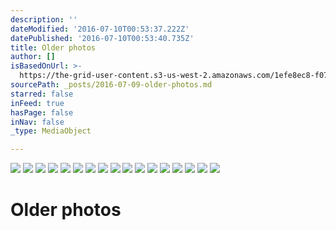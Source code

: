 ```yaml
---
description: ''
dateModified: '2016-07-10T00:53:37.222Z'
datePublished: '2016-07-10T00:53:40.735Z'
title: Older photos
author: []
isBasedOnUrl: >-
  https://the-grid-user-content.s3-us-west-2.amazonaws.com/1efe8ec8-f07a-410e-bb15-13afac908cd0.jpg
sourcePath: _posts/2016-07-09-older-photos.md
starred: false
inFeed: true
hasPage: false
inNav: false
_type: MediaObject

---
```

![](https://the-grid-user-content.s3-us-west-2.amazonaws.com/ddb3d852-1a9b-4218-8701-9c1df295add2.jpg)
![](https://the-grid-user-content.s3-us-west-2.amazonaws.com/41a1e83f-3a77-499a-b0ab-a994a8951130.jpg)
![](https://the-grid-user-content.s3-us-west-2.amazonaws.com/bdc9f56f-8b30-47b4-80a7-e50a918dd64e.jpg)
![](https://the-grid-user-content.s3-us-west-2.amazonaws.com/1cb1f40b-3385-4656-92c5-000b07ebf284.jpg)
![](https://the-grid-user-content.s3-us-west-2.amazonaws.com/d0bf845f-85d8-49e7-84c6-d8d26ffc9fd0.jpg)
![](https://the-grid-user-content.s3-us-west-2.amazonaws.com/43550f08-a733-4eb4-9560-7c034e533da7.jpg)
![](https://the-grid-user-content.s3-us-west-2.amazonaws.com/19cf245a-851e-4fa3-a304-c3fbf5154838.jpg)
![](https://the-grid-user-content.s3-us-west-2.amazonaws.com/a7dbf1f8-a5e7-4335-9113-b8ae9cc6d157.jpg)
![](https://the-grid-user-content.s3-us-west-2.amazonaws.com/c1fa6067-a836-4e36-8b2b-25b8571619b8.jpg)
![](https://the-grid-user-content.s3-us-west-2.amazonaws.com/34e6853a-d8dd-4377-acb5-2d4c4eea7958.jpg)
![](https://the-grid-user-content.s3-us-west-2.amazonaws.com/b64db6d8-0e2c-4029-9a74-3196cfcc3d75.jpg)
![](https://the-grid-user-content.s3-us-west-2.amazonaws.com/2d90b27d-038d-40f9-8abc-60d630fbb9b0.jpg)
![](https://the-grid-user-content.s3-us-west-2.amazonaws.com/801009fc-e05c-4e0f-91f7-9e45c19677a1.jpg)
![](https://the-grid-user-content.s3-us-west-2.amazonaws.com/95d9e6fc-07c2-437a-a18f-f23b319f6d64.jpg)
![](https://the-grid-user-content.s3-us-west-2.amazonaws.com/e6c4e46b-d09b-47bd-a53d-5341be65db21.jpg)
![](https://the-grid-user-content.s3-us-west-2.amazonaws.com/6915a60b-22ea-4c0c-9785-72a7b32e8f7d.jpg)
![](https://the-grid-user-content.s3-us-west-2.amazonaws.com/a69dc8c2-b22f-4eb8-8431-04a1e1006873.jpg)

# Older photos